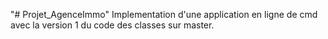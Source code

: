 "# Projet_AgenceImmo" 
Implementation d'une application en ligne de cmd avec la version 1 du code des classes sur master.
